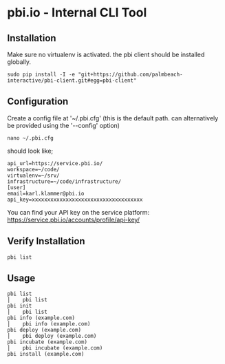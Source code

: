 pbi.io - Internal CLI Tool
==========================


Installation
------------

Make sure no virtualenv is activated. the pbi client should be installed globally.

    sudo pip install -I -e "git+https://github.com/palmbeach-interactive/pbi-client.git#egg=pbi-client"

Configuration
-------------

Create a config file at '~/.pbi.cfg' (this is the default path. can alternatively be provided using the '--config' option)

    nano ~/.pbi.cfg

should look like;

    api_url=https://service.pbi.io/
    workspace=~/code/
    virtualenv=~/srv/
    infrastructure=~/code/infrastructure/
    [user]
    email=karl.klammer@pbi.io
    api_key=xxxxxxxxxxxxxxxxxxxxxxxxxxxxxxxxxxxx

You can find your API key on the service platform: https://service.pbi.io/accounts/profile/api-key/



Verify Installation
-------------------

    pbi list



Usage
-----

    pbi list                                                                                                                                               │    pbi list
    pbi init                                                                                                                                               │    pbi list
    pbi info (example.com)                                                                                                                                         │    pbi info (example.com)
    pbi deploy (example.com)                                                                                                                                       │    pbi deploy (example.com)
    pbi incubate (example.com)                                                                                                                                     │    pbi incubate (example.com)
    pbi install (example.com)
